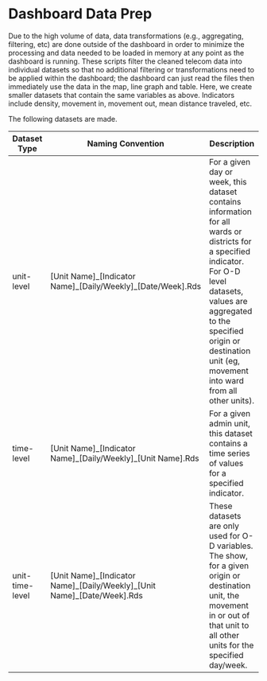 # Dashboard Data Prep

Due to the high volume of data, data transformations (e.g., aggregating, filtering, etc) are done outside of the dashboard in order to minimize the processing and data needed to be loaded in memory at any point as the dashboard is running. These scripts filter the cleaned telecom data into individual datasets so that no additional filtering or transformations need to be applied within the dashboard; the dashboard can just read the files then immediately use the data in the map, line graph and table. Here, we create smaller datasets that contain the same variables as above. Indicators include density, movement in, movement out, mean distance traveled, etc.

The following datasets are made.

| Dataset Type | Naming Convention | Description |
| --- | --- | --- |
| unit-level | [Unit Name]\_[Indicator Name]\_[Daily/Weekly]\_[Date/Week].Rds | For a given day or week, this dataset contains information for all wards or districts for a specified indicator. For O-D level datasets, values are aggregated to the specified origin or destination unit (eg, movement into ward from all other units). |
| time-level |  [Unit Name]\_[Indicator Name]\_[Daily/Weekly]\_[Unit Name].Rds | For a given admin unit, this dataset contains a time series of values for a specified indicator. |
| unit-time-level |  [Unit Name]\_[Indicator Name]\_[Daily/Weekly]\_[Unit Name]\_[Date/Week].Rds | These datasets are only used for O-D variables. The show, for a given origin or destination unit, the movement in or out of that unit to all other units for the specified day/week. |

